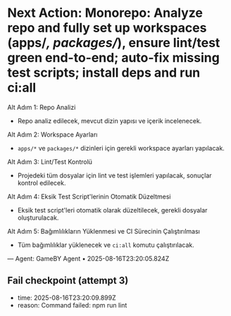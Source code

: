 # Next Action: Monorepo: Analyze repo and fully set up workspaces (apps/*, packages/*), ensure lint/test green end-to-end; auto-fix missing test scripts; install deps and run ci:all

Alt Adım 1: Repo Analizi
- Repo analiz edilecek, mevcut dizin yapısı ve içerik incelenecek.

Alt Adım 2: Workspace Ayarları
- `apps/*` ve `packages/*` dizinleri için gerekli workspace ayarları yapılacak.

Alt Adım 3: Lint/Test Kontrolü
- Projedeki tüm dosyalar için lint ve test işlemleri yapılacak, sonuçlar kontrol edilecek.

Alt Adım 4: Eksik Test Script'lerinin Otomatik Düzeltmesi
- Eksik test script'leri otomatik olarak düzeltilecek, gerekli dosyalar oluşturulacak.

Alt Adım 5: Bağımlılıkların Yüklenmesi ve CI Sürecinin Çalıştırılması
- Tüm bağımlılıklar yüklenecek ve `ci:all` komutu çalıştırılacak.

— Agent: GameBY Agent • 2025-08-16T23:20:05.824Z


## Fail checkpoint (attempt 3)
- time: 2025-08-16T23:20:09.899Z
- reason: Command failed: npm run lint
